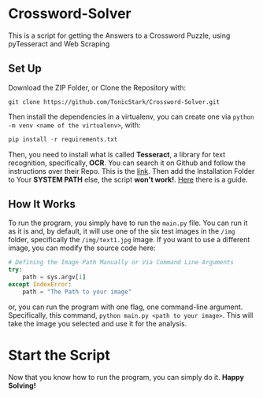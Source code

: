 # Crossword-Solver
This is a script for getting the Answers to a Crossword Puzzle, using pyTesseract and Web Scraping

## Set Up
Download the ZIP Folder, or Clone the Repository with:
```
git clone https://github.com/TonicStark/Crossword-Solver.git
```

Then install the dependencies in a virtualenv, you can create one via `python -m venv <name of the virtualenv>`, with:
```python
pip install -r requirements.txt
```

Then, you need to install what is called **Tesseract**, a library for text recognition, specifically, **OCR**. You can search it on Github and follow the instructions over their Repo. This is the [link](https://github.com/tesseract-ocr/tesseract).
Then add the Installation Folder to Your **SYSTEM PATH** else, the script **won't work!**. [Here](https://chlee.co/how-to-setup-environment-variables-for-windows-mac-and-linux/) there is a guide.

## How It Works
To run the program, you simply have to run the `main.py` file. You can run it as it is and, by default, it will use one of the six test images in the `/img` folder, specifically the `/img/text1.jpg` image. If you want to use a different image, you can modify the source code here:
```python
# Defining the Image Path Manually or Via Command Line Arguments
try:
    path = sys.argv[1]
except IndexError:
    path = "The Path to your image"
```
or, you can run the program with one flag, one command-line argument. Specifically, this command, `python main.py <path to your image>`. This will take the image you selected and use it for the analysis.

# Start the Script
Now that you know how to run the program, you can simply do it. **Happy Solving!**